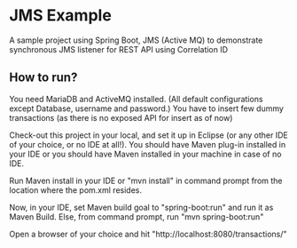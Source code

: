 JMS Example
===========

A sample project using Spring Boot, JMS (Active MQ) to demonstrate synchronous JMS listener for REST API using Correlation ID  

How to run?
-----------

You need MariaDB and ActiveMQ installed. (All default configurations except Database, username and password.) You have to insert few dummy transactions (as there is no exposed API for insert as of now)

Check-out this project in your local, and set it up in Eclipse (or any other IDE of your choice, or no IDE at all!). You should have Maven plug-in installed in your IDE or you should have Maven installed in your machine in case of no IDE.

Run Maven install in your IDE or "mvn install" in command prompt from the location where the pom.xml resides.

Now, in your IDE, set Maven build goal to "spring-boot:run" and run it as Maven Build. Else, from command prompt, run "mvn spring-boot:run"

Open a browser of your choice and hit "http://localhost:8080/transactions/<any id>"